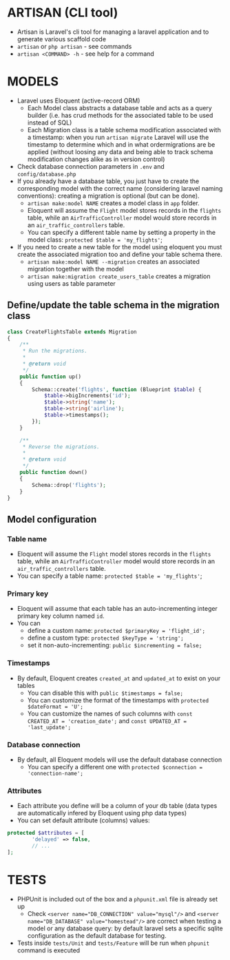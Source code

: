 # ARTISAN (CLI tool)

* Artisan is Laravel's cli tool for managing a laravel application and to generate various scaffold code
* `artisan` or `php artisan` - see commands
* `artisan <COMMAND> -h` - see help for a command

# MODELS

* Laravel uses Eloquent (active-record ORM)
    * Each Model class abstracts a database table and acts as a query builder (i.e. has crud methods for the associated table to be used instead of SQL)
    * Each Migration class is a table schema modification associated with a timestamp: when you run `artisan migrate` Laravel will use the timestamp to determine which and in what ordermigrations are be applied (without loosing any data and being able to track schema modification changes alike as in version control)
* Check database connection parameters in `.env` and `config/database.php`
* If you already have a database table, you just have to create the corresponding model with the correct name (considering laravel naming conventions): creating a migration is optional (but can be done).
    * `artisan make:model NAME` creates a model class in `app` folder.
    * Eloquent will assume the `Flight` model stores records in the `flights` table, while an `AirTrafficController` model would store records in an `air_traffic_controllers` table.
    * You can specify a different table name by setting a property in the model class: `protected $table = 'my_flights'`; 
* If you need to create a new table for the model using eloquent you must create the associated migration too and define your table schema there.    
    * `artisan make:model NAME --migration` creates an associated migration together with the model 
    * `artisan make:migration create_users_table` creates a migration using users as table parameter

## Define/update the table schema in the migration class

```php
class CreateFlightsTable extends Migration
{
    /**
     * Run the migrations.
     *
     * @return void
     */
    public function up()
    {
        Schema::create('flights', function (Blueprint $table) {
            $table->bigIncrements('id');
            $table->string('name');
            $table->string('airline');
            $table->timestamps();
        });
    }

    /**
     * Reverse the migrations.
     *
     * @return void
     */
    public function down()
    {
        Schema::drop('flights');
    }
}
```

## Model configuration

### Table name 

* Eloquent will assume the `Flight` model stores records in the `flights` table, while an `AirTrafficController` model would store records in an `air_traffic_controllers` table.
* You can specify a table name: `protected $table = 'my_flights'`; 

### Primary key

* Eloquent will assume that each table has an auto-incrementing integer primary key column named `id`. 
* You can 
    * define a custom name: `protected $primaryKey = 'flight_id';`
    * define a custom type: `protected $keyType = 'string';`
    * set it non-auto-incrementing: `public $incrementing = false;`

### Timestamps

* By default, Eloquent creates `created_at` and `updated_at` to exist on your tables
    * You can disable this with `public $timestamps = false;`
    * You can customize the format of the timestamps with `protected $dateFormat = 'U';`
    * You can customize the names of such columns with `const CREATED_AT = 'creation_date';` and `const UPDATED_AT = 'last_update';`

### Database connection

* By default, all Eloquent models will use the default database connection
    * You can specify a different one with `protected $connection = 'connection-name';`

### Attributes

* Each attribute you define will be a column of your db table (data types are automatically infered by Eloquent using php data types)
* You can set default attribute (columns) values:

```php
protected $attributes = [
        'delayed' => false,
        // ...
];
```

# TESTS

* PHPUnit is included out of the box and a `phpunit.xml` file is already set up
    * Check `<server name="DB_CONNECTION" value="mysql"/>` and `<server name="DB_DATABASE" value="homestead"/>` are correct when testing a model or any database query: by default laravel sets a specific sqlite configuration as the default database for testing.
* Tests inside `tests/Unit` and `tests/Feature` will be run when `phpunit` command is executed

